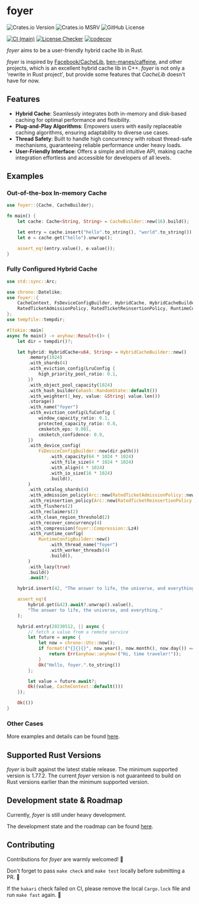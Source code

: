 # foyer

![Crates.io Version](https://img.shields.io/crates/v/foyer)
![Crates.io MSRV](https://img.shields.io/crates/msrv/foyer)
![GitHub License](https://img.shields.io/github/license/mrcroxx/foyer)

[![CI (main)](https://github.com/MrCroxx/foyer/actions/workflows/main.yml/badge.svg)](https://github.com/MrCroxx/foyer/actions/workflows/main.yml)
[![License Checker](https://github.com/MrCroxx/foyer/actions/workflows/license_check.yml/badge.svg)](https://github.com/MrCroxx/foyer/actions/workflows/license_check.yml)
[![codecov](https://codecov.io/github/MrCroxx/foyer/branch/main/graph/badge.svg?token=YO33YQCB70)](https://codecov.io/github/MrCroxx/foyer)

*foyer* aims to be a user-friendly hybrid cache lib in Rust. 

*foyer* is inspired by [Facebook/CacheLib](https://github.com/facebook/cachelib), [ben-manes/caffeine](https://github.com/ben-manes/caffeine), and other projects, which is an excellent hybrid cache lib in C++. *foyer* is not only a 'rewrite in Rust project', but provide some features that *CacheLib* doesn't have for now.

## Features

- **Hybrid Cache**: Seamlessly integrates both in-memory and disk-based caching for optimal performance and flexibility.
- **Plug-and-Play Algorithms**: Empowers users with easily replaceable caching algorithms, ensuring adaptability to diverse use cases.
- **Thread Safety**: Built to handle high concurrency with robust thread-safe mechanisms, guaranteeing reliable performance under heavy loads.
- **User-Friendly Interface**: Offers a simple and intuitive API, making cache integration effortless and accessible for developers of all levels.

## Examples


### Out-of-the-box In-memory Cache

```rust
use foyer::{Cache, CacheBuilder};

fn main() {
    let cache: Cache<String, String> = CacheBuilder::new(16).build();

    let entry = cache.insert("hello".to_string(), "world".to_string());
    let e = cache.get("hello").unwrap();

    assert_eq!(entry.value(), e.value());
}
```

### Fully Configured Hybrid Cache

```rust
use std::sync::Arc;

use chrono::Datelike;
use foyer::{
    CacheContext, FsDeviceConfigBuilder, HybridCache, HybridCacheBuilder, LfuConfig, LruConfig,
    RatedTicketAdmissionPolicy, RatedTicketReinsertionPolicy, RuntimeConfigBuilder,
};
use tempfile::tempdir;

#[tokio::main]
async fn main() -> anyhow::Result<()> {
    let dir = tempdir()?;

    let hybrid: HybridCache<u64, String> = HybridCacheBuilder::new()
        .memory(1024)
        .with_shards(4)
        .with_eviction_config(LruConfig {
            high_priority_pool_ratio: 0.1,
        })
        .with_object_pool_capacity(1024)
        .with_hash_builder(ahash::RandomState::default())
        .with_weighter(|_key, value: &String| value.len())
        .storage()
        .with_name("foyer")
        .with_eviction_config(LfuConfig {
            window_capacity_ratio: 0.1,
            protected_capacity_ratio: 0.8,
            cmsketch_eps: 0.001,
            cmsketch_confidence: 0.9,
        })
        .with_device_config(
            FsDeviceConfigBuilder::new(dir.path())
                .with_capacity(64 * 1024 * 1024)
                .with_file_size(4 * 1024 * 1024)
                .with_align(4 * 1024)
                .with_io_size(16 * 1024)
                .build(),
        )
        .with_catalog_shards(4)
        .with_admission_policy(Arc::new(RatedTicketAdmissionPolicy::new(10 * 1024 * 1024)))
        .with_reinsertion_policy(Arc::new(RatedTicketReinsertionPolicy::new(10 * 1024 * 1024)))
        .with_flushers(2)
        .with_reclaimers(2)
        .with_clean_region_threshold(2)
        .with_recover_concurrency(4)
        .with_compression(foyer::Compression::Lz4)
        .with_runtime_config(
            RuntimeConfigBuilder::new()
                .with_thread_name("foyer")
                .with_worker_threads(4)
                .build(),
        )
        .with_lazy(true)
        .build()
        .await?;

    hybrid.insert(42, "The answer to life, the universe, and everything.".to_string());

    assert_eq!(
        hybrid.get(&42).await?.unwrap().value(),
        "The answer to life, the universe, and everything."
    );

    hybrid.entry(20230512, || async {
        // fetch a value from a remote service
        let future = async {
            let now = chrono::Utc::now();
            if format!("{}{}{}", now.year(), now.month(), now.day()) == "20230512" {
                return Err(anyhow::anyhow!("Hi, time traveler!"));
            }
            Ok("Hello, foyer.".to_string())
        };

        let value = future.await?;
        Ok((value, CacheContext::default()))
    });

    Ok(())
}
```

### Other Cases

More examples and details can be found [here](https://github.com/MrCroxx/foyer/tree/main/examples).

## Supported Rust Versions

*foyer* is built against the latest stable release. The minimum supported version is 1.77.2. The current *foyer* version is not guaranteed to build on Rust versions earlier than the minimum supported version.

## Development state & Roadmap

Currently, *foyer* is still under heavy development.

The development state and the roadmap can be found [here](https://github.com/users/MrCroxx/projects/4).

## Contributing

Contributions for *foyer* are warmly welcomed! 🥰

Don't forget to pass `make check` and `make test` locally before submitting a PR. 🚀

If the `hakari` check failed on CI, please remove the local `Cargo.lock` file and run `make fast` again. 🙏
